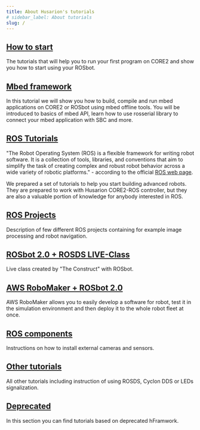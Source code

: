 ```yaml
---
title: About Husarion's tutorials
# sidebar_label: About tutorials
slug: /
---
```


## [How to start](/tutorials/howtostart/core2-quick-start/) ##

The tutorials that will help you to run your first program on CORE2 and show you how to start using your ROSbot.

## [Mbed framework](/tutorials/mbed/1-enviroment-configuration/) ##

In this tutorial we will show you how to build, compile and run mbed applications on CORE2 or ROSbot using mbed offline tools. You will be introduced to basics of mbed API, learn how to use rosserial library to connect your mbed application with SBC and more.

## [ROS Tutorials](/tutorials/ros-tutorials/1-ros-introduction/) ##

"The Robot Operating System (ROS) is a flexible framework for writing robot software. It is a collection of tools, libraries, and conventions that aim to simplify the task of creating complex and robust robot behavior across a wide variety of robotic platforms." - according to the official [ROS web page](http://www.ros.org/about-ros/).

We prepared a set of tutorials to help you start building advanced robots. They are prepared to work with Husarion CORE2-ROS controller, but they are also a valuable portion of knowledge for anybody interested in ROS.

## [ROS Projects](/tutorials/ros-projects/security-guard-robot/) ##

Description of few different ROS projects containing for example image processing and robot navigation.

## [ROSbot 2.0 + ROSDS LIVE-Class](/tutorials/rosbot-rosds-tutorials/rosbot-rosds-tutorial-1/) ##

Live class created by "The Construct" with ROSbot.

## [AWS RoboMaker + ROSbot 2.0](/tutorials/aws-robomaker/rosbot-aws-robomaker-quick-start/) ##

AWS RoboMaker allows you to easily develop a software for robot, test it in the simulation environment and then deploy it to the whole robot fleet at once.

## [ROS components](/tutorials/ros-components/ricoh-theta-z1/) ##

Instructions on how to install external cameras and sensors.

## [Other tutorials](/tutorials/other-tutorials/rosbot-rosds-quick-start/) ##

All other tutorials including instruction of using ROSDS, Cyclon DDS or LEDs signalization.

## [Deprecated](/tutorials/deprecated/hframework-library-development/) ##

In this section you can find tutorials based on deprecated hFramwork.